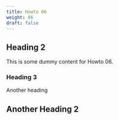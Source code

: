 ```yaml
---
title: Howto 06
weight: 06
draft: false
---
```


## Heading 2

This is some dummy content for Howto 06.

### Heading 3

Another heading

## Another Heading 2


